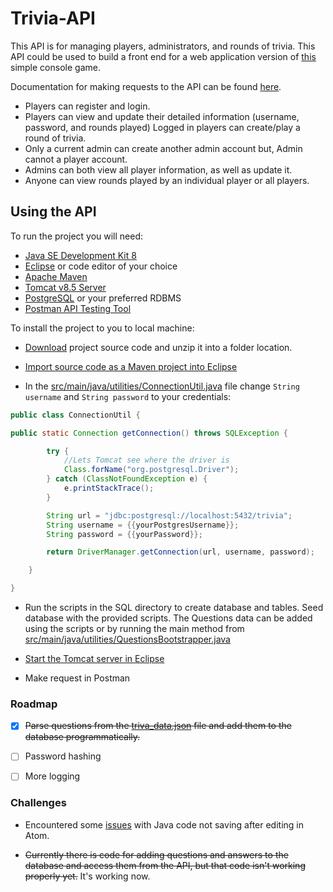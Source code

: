 # Trivia-API
This API is for managing players, administrators, and rounds of trivia. This API could be used to build a front end for a web application version of [this](https://github.com/TR-1000/trivia_game) simple console game.

Documentation for making requests to the API can be found [here](https://documenter.getpostman.com/view/8437872/TVmFifEd).


* Players can register and login.
* Players can view and update their detailed information (username, password, and rounds played)
Logged in players can create/play a round of trivia.
* Only a current admin can create another admin account but, Admin cannot a player account.
* Admins can both view all player information, as well as update it.
* Anyone can view rounds played by an individual player or all players.

## Using the API

To run the project you will need:
* [Java SE Development Kit 8](https://www.oracle.com/java/technologies/javase/javase-jdk8-downloads.html)
* [Eclipse](https://www.eclipse.org/downloads/packages/release/2020-09/r/eclipse-ide-java-developers) or code editor of your choice
* [Apache Maven](https://maven.apache.org/)
* [Tomcat v8.5 Server](https://tomcat.apache.org/download-80.cgi)
* [PostgreSQL](https://www.postgresql.org/) or your preferred RDBMS
* [Postman API Testing Tool](https://www.postman.com/)

To install the project to you to local machine:
* [Download](https://github.com/TR-1000/trivia-api/archive/master.zip) project source code and unzip it into a folder location.
* [Import source code as a Maven project into Eclipse](https://github.com/TR-1000/trivia-api/blob/master/Import_Maven_Project_Into_Eclipse-Javapapers.pdf)

* In the [src/main/java/utilities/ConnectionUtil.java](https://github.com/TR-1000/trivia-api/blob/master/src/main/java/utilities/ConnectionUtil.java) file
change `String username` and `String password` to your credentials:
```Java
public class ConnectionUtil {

public static Connection getConnection() throws SQLException {

		try {
			//Lets Tomcat see where the driver is
			Class.forName("org.postgresql.Driver");
		} catch (ClassNotFoundException e) {
			e.printStackTrace();
		}

		String url = "jdbc:postgresql://localhost:5432/trivia";
		String username = {{yourPostgresUsername}};
		String password = {{yourPassword}};

		return DriverManager.getConnection(url, username, password);

	}

}
```
* Run the scripts in the SQL directory to create database and tables. Seed database with the provided scripts. The Questions data can be added using the scripts or by running the main method from [src/main/java/utilities/QuestionsBootstrapper.java](https://github.com/TR-1000/trivia-api/blob/master/src/main/java/utilities/QuestionsBootstrapper.java)

* [Start the Tomcat server in Eclipse](https://github.com/TR-1000/trivia-api/blob/master/Tomcat_Configuration_In_Eclipse-Baeldung.pdf)

* Make request in Postman


### Roadmap

- [x] ~~Parse questions from the [triva_data.json](https://github.com/TR-1000/trivia-api/blob/master/trivia_data.json) file and add them to the database programmatically.~~

- [ ] Password hashing

- [ ] More logging

### Challenges
* Encountered some [issues](https://discuss.atom.io/t/atom-is-not-saving-files/72580/4) with Java code not saving after editing in Atom.

* ~~Currently there is code for adding questions and answers to the database and access them from the API, but that code isn't working properly yet.~~
It's working now.
